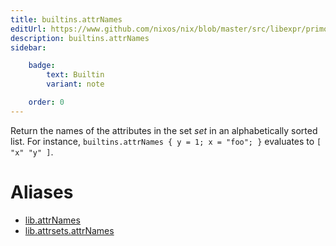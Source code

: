 ```yaml
---
title: builtins.attrNames
editUrl: https://www.github.com/nixos/nix/blob/master/src/libexpr/primops.cc
description: builtins.attrNames
sidebar:

    badge:
        text: Builtin
        variant: note

    order: 0
---
```


Return the names of the attributes in the set *set* in an
alphabetically sorted list. For instance, `builtins.attrNames { y
= 1; x = "foo"; }` evaluates to `[ "x" "y" ]`.


# Aliases

- [lib.attrNames](/nix-doc-comments/reference/lib/lib-attrnames)
- [lib.attrsets.attrNames](/nix-doc-comments/reference/lib/attrsets/lib-attrsets-attrnames)


